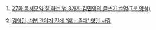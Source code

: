 1. [27화 독서모임 잘 하는 법 3가지 김민영의 글쓰기 수업(7분 영상)](https://youtu.be/9vuVwxYWgFY)  

2. [김영란, 대법관이기 전에 '읽는 존재' 였던 사람](https://news.naver.com/main/read.naver?mode=LSD&mid=shm&sid1=103&oid=308&aid=0000029839)  
